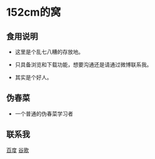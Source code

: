 152cm的窝
==============
食用说明
----
* 这里是个乱七八糟的存放地。
- 只具备浏览和下载功能，想要沟通还是请通过微博联系我。
* 其实是个好人。

伪春菜
----
* 一个普通的伪春菜学习者

联系我
------
  [百度](http://www.baidu.com)
  [谷歌](http://www.google.com)

